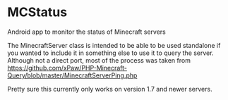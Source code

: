 MCStatus
========

Android app to monitor the status of Minecraft servers

The MinecraftServer class is intended to be able to be used standalone if you wanted to include it in something else to use it to query the server.  Although not a direct port, most of the process was taken from https://github.com/xPaw/PHP-Minecraft-Query/blob/master/MinecraftServerPing.php

Pretty sure this currently only works on version 1.7 and newer servers.

